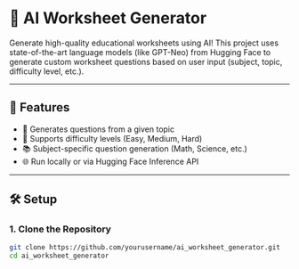 # 🧠 AI Worksheet Generator

Generate high-quality educational worksheets using AI! This project uses state-of-the-art language models (like GPT-Neo) from Hugging Face to generate custom worksheet questions based on user input (subject, topic, difficulty level, etc.).

---

## 🚀 Features

- 🧾 Generates questions from a given topic
- 🎯 Supports difficulty levels (Easy, Medium, Hard)
- 📚 Subject-specific question generation (Math, Science, etc.)
- 🌐 Run locally or via Hugging Face Inference API

---

## 🛠️ Setup

### 1. Clone the Repository

```bash
git clone https://github.com/yourusername/ai_worksheet_generator.git
cd ai_worksheet_generator
